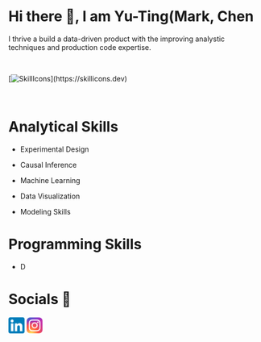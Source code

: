 # Hi there 👋, I am Yu-Ting(Mark, Chen

I thrive a build a data-driven product with the improving analystic techniques and production code expertise.

<br/>

[![SkillIcons](https://skillicons.dev/icons?i=ableton,arduino,aws,bash,bootstrap,c,cpp,css,d3,django,docker,dotnet,dynamodb,eclipse,electron,express,github,gradle,heroku,hibernate,html,java,js,jenkins,jquery,kafka,latex,md,maven,mongodb,mysql,nodejs,ps,php,postgres,postman,py,raspberrypi,react,regex,spring,selenium,vscode,)](https://skillicons.dev)

<br/>

# Analytical Skills
* Experimental Design
* Causal Inference
* Machine Learning
* Data Visualization

* Modeling Skills
# Programming Skills
* D

# Socials 📝

[<img alt="mark_chen | LinkedIn" height="32px" src="icons/LinkedIn.svg"/>][linkedin]
[<img alt="mark_chen | Instagram" height="32px" src="icons/Instagram.svg" />][instagram]

[instagram]: https://www.instagram.com/yuting_ya/
[linkedin]: https://www.linkedin.com/in/yu-ting-chen/
